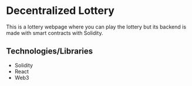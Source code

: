 # Decentralized Lottery

This is a lottery webpage where you can play the lottery but its backend is made with smart contracts with Solidity.

## Technologies/Libraries
- Solidity
- React
- Web3
